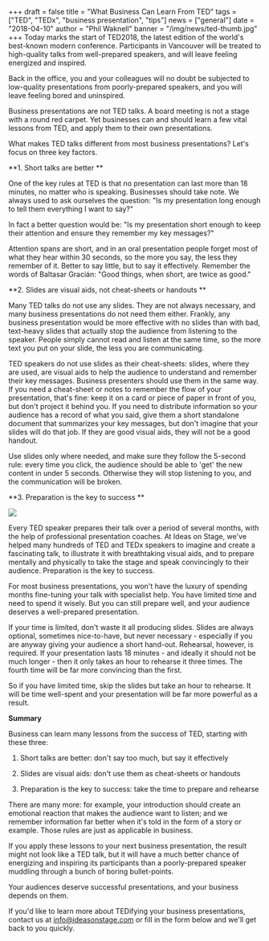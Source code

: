 +++
draft = false
title = "What Business Can Learn From TED"
tags = ["TED", "TEDx", "business presentation", "tips"]
news = ["general"]
date = "2018-04-10"
author = "Phil Waknell"
banner = "/img/news/ted-thumb.jpg"
+++
Today marks the start of TED2018, the latest edition of the world's best-known modern conference. Participants in Vancouver will be treated to high-quality talks from well-prepared speakers, and will leave feeling energized and inspired.



Back in the office, you and your colleagues will no doubt be subjected to low-quality presentations from poorly-prepared speakers, and you will leave feeling bored and uninspired.



Business presentations are not TED talks. A board meeting is not a stage with a round red carpet. Yet businesses can and should learn a few vital lessons from TED, and apply them to their own presentations. 

What makes TED talks different from most business presentations? Let's focus on three key factors.



**1. Short talks are better**



One of the key rules at TED is that no presentation can last more than 18 minutes, no matter who is speaking. Businesses should take note. We always used to ask ourselves the question: "Is my presentation long enough to tell them everything I want to say?" 



In fact a better question would be: "Is my presentation short enough to keep their attention and ensure they remember my key messages?" 



Attention spans are short, and in an oral presentation people forget most of what they hear within 30 seconds, so the more you say, the less they remember of it. Better to say little, but to say it effectively. Remember the words of Baltasar Gracián: "Good things, when short, are twice as good."



**2. Slides are visual aids, not cheat-sheets or handouts**



Many TED talks do not use any slides. They are not always necessary, and many business presentations do not need them either. Frankly, any business presentation would be more effective with no slides than with bad, text-heavy slides that actually stop the audience from listening to the speaker. People simply cannot read and listen at the same time, so the more text you put on your slide, the less you are communicating.



TED speakers do not use slides as their cheat-sheets: slides, where they are used, are visual aids to help the audience to understand and remember their key messages. Business presenters should use them in the same way. If you need a cheat-sheet or notes to remember the flow of your presentation, that's fine: keep it on a card or piece of paper in front of you, but don't project it behind you. If you need to distribute information so your audience has a record of what you said, give them a short standalone document that summarizes your key messages, but don't imagine that your slides will do that job. If they are good visual aids, they will not be a good handout.



Use slides only where needed, and make sure they follow the 5-second rule: every time you click, the audience should be able to 'get' the new content in under 5 seconds. Otherwise they will stop listening to you, and the communication will be broken.



**3. Preparation is the key to success**



![](/img/news/38190882345_9319f0e2e1_o.jpg)

Every TED speaker prepares their talk over a period of several months, with the help of professional presentation coaches. At Ideas on Stage, we've helped many hundreds of TED and TEDx speakers to imagine and create a fascinating talk, to illustrate it with breathtaking visual aids, and to prepare mentally and physically to take the stage and speak convincingly to their audience. Preparation is the key to success.



For most business presentations, you won't have the luxury of spending months fine-tuning your talk with specialist help. You have limited time and need to spend it wisely. But you can still prepare well, and your audience deserves a well-prepared presentation.



If your time is limited, don't waste it all producing slides. Slides are always optional, sometimes nice-to-have, but never necessary - especially if you are anyway giving your audience a short hand-out. Rehearsal, however, is required. If your presentation lasts 18 minutes - and ideally it should not be much longer - then it only takes an hour to rehearse it three times. The fourth time will be far more convincing than the first.



So if you have limited time, skip the slides but take an hour to rehearse. It will be time well-spent and your presentation will be far more powerful as a result.



**Summary**



Business can learn many lessons from the success of TED, starting with these three:



1.	Short talks are better: don't say too much, but say it effectively

2.	Slides are visual aids: don't use them as cheat-sheets or handouts

3.	Preparation is the key to success: take the time to prepare and rehearse



There are many more: for example, your introduction should create an emotional reaction that makes the audience want to listen; and we remember information far better when it's told in the form of a story or example. Those rules are just as applicable in business.



If you apply these lessons to your next business presentation, the result might not look like a TED talk, but it will have a much better chance of energizing and inspiring its participants than a poorly-prepared speaker muddling through a bunch of boring bullet-points.



Your audiences deserve successful presentations, and your business depends on them.



If you'd like to learn more about TEDifying your business presentations, contact us at [info@ideasonstage.com](info@ideasonstage.com) or fill in the form below and we'll get back to you quickly.
